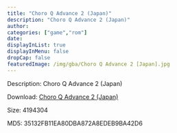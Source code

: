 ```yaml
---
title: "Choro Q Advance 2 (Japan)"
description: "Choro Q Advance 2 (Japan)"
author: 
categories: ["game","rom"]
date: 
displayInList: true
displayInMenu: false
dropCap: false
featuredImage: /img/gba/Choro Q Advance 2 [Japan].jpg
---
```


Description: Choro Q Advance 2 (Japan)

Download: <a style="text-decoration:underline;" href="https://mega.nz/#!CGIEAKoT!RjcBM0UvL_iJrOkaNZq3b2Pb3SPv09AHRO6Ws-i73yA" target = "_blank" rel = "nofollow" > Choro Q Advance 2 (Japan)</a>

Size: 4194304

MD5: 35132FB11EA80DBA872A8EDEB9BA42D6

